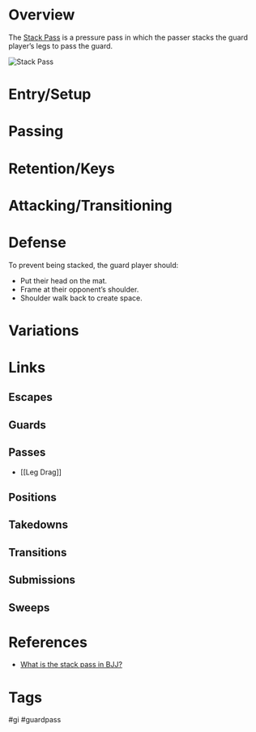 # Overview
The <u>Stack Pass</u> is a pressure pass in which the passer stacks the guard player’s legs to pass the guard.

![Stack Pass](https://cdn.evolve-university.com/wp-content/uploads/2022/04/stack-pass-bjj.jpg)
# Entry/Setup
# Passing
# Retention/Keys
# Attacking/Transitioning
# Defense
To prevent being stacked, the guard player should:
- Put their head on the mat.
- Frame at their opponent’s shoulder.
- Shoulder walk back to create space.
# Variations
# Links
## Escapes
## Guards
## Passes
- [[Leg Drag]]
## Positions
## Takedowns
## Transitions
## Submissions
## Sweeps
# References
- [What is the stack pass in BJJ?](https://evolve-university.com/blog/what-is-the-stack-pass-in-bjj/)
# Tags
#gi #guardpass 